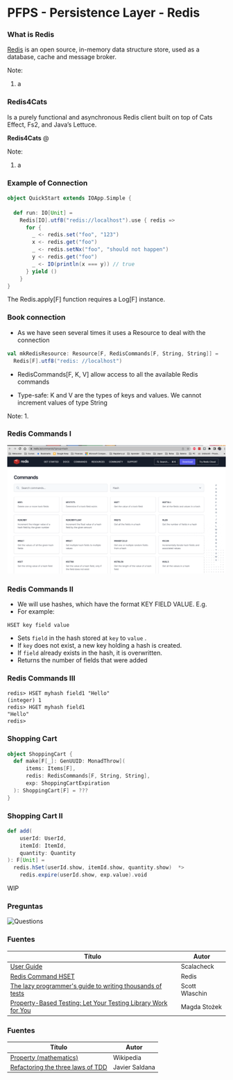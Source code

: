# PFPS - Persistence Layer - Redis 



### What is Redis

[Redis](https://redis.io/) is an open source, in-memory data structure store, used as a database, cache and message broker. <i class="fa-solid fa-book"></i>


Note:
1. a



### Redis4Cats

Is a purely functional and asynchronous Redis client built on top of Cats Effect, Fs2, and Java’s Lettuce.

<p>
  <strong>Redis4Cats</strong> @
  <a href="https://github.com/profunktor/redis4cats"><i class="fa-brands fa-github-square"></i></a>
</p>


Note:
1. a



### Example of Connection

```scala
object QuickStart extends IOApp.Simple {

  def run: IO[Unit] =
    Redis[IO].utf8("redis://localhost").use { redis =>
      for {
        _ <- redis.set("foo", "123")
        x <- redis.get("foo")
        _ <- redis.setNx("foo", "should not happen")
        y <- redis.get("foo")
        _ <- IO(println(x === y)) // true
      } yield ()
    }
}
```
The Redis.apply[F] function requires a Log[F] instance.



### Book connection

- As we have seen several times it uses a Resource to deal with the connection
<!-- .element: class="fragment" data-fragment-index="1" -->

```scala 
val mkRedisResource: Resource[F, RedisCommands[F, String, String]] =
  Redis[F].utf8("redis: //localhost")
```
<!-- .element: class="fragment" data-fragment-index="2" -->

- RedisCommands[F, K, V] allow access to all the available Redis commands
<!-- .element: class="fragment" data-fragment-index="3" -->
- Type-safe: K and V are the types of keys and values. We cannot increment values of type String
<!-- .element: class="fragment" data-fragment-index="4" -->

Note:
1. 



### Redis Commands I

![Redis commands](imgs/CommandsRedis.png)



### Redis Commands II

- We will use hashes, which have the format KEY FIELD VALUE. E.g.
- For example: 
``` 
HSET key field value
```
- Sets ` field `  in the hash stored at ` key ` to ` value ` .
- If ` key ` does not exist, a new key holding a hash is created.
- If ` field ` already exists in the hash, it is overwritten.
- Returns the number of fields that were added 



### Redis Commands III

```shell
redis> HSET myhash field1 "Hello"
(integer) 1
redis> HGET myhash field1
"Hello"
redis>
```



### Shopping Cart

```scala
object ShoppingCart {
  def make[F[_]: GenUUID: MonadThrow](
      items: Items[F],
      redis: RedisCommands[F, String, String],
      exp: ShoppingCartExpiration
  ): ShoppingCart[F] = ???
}
```



### Shopping Cart II

```scala
def add(
    userId: UserId,
    itemId: ItemId,
    quantity: Quantity
): F[Unit] =
  redis.hSet(userId.show, itemId.show, quantity.show)  *>
    redis.expire(userId.show, exp.value).void
```

WIP


### Preguntas

![Questions](imgs/questions.webp)



### Fuentes

| Título                                                                                                       | Autor          |
|--------------------------------------------------------------------------------------------------------------|----------------|
| [User Guide](https://github.com/typelevel/scalacheck/blob/main/doc/UserGuide.md)                             | Scalacheck     |
| [Redis Command HSET](https://redis.io/commands/hset/)                                                        | Redis          |
| [The lazy programmer's guide to writing thousands of tests](https://www.youtube.com/watch?v=IYzDFHx6QPY)     | Scott Wlaschin |
| [Property-Based Testing: Let Your Testing Library Work for You](https://www.youtube.com/watch?v=pO4_3kg1wMw) | Magda Stożek   |



### Fuentes

| Título                                                                                                            | Autor          |
|-------------------------------------------------------------------------------------------------------------------|----------------|
| [Property (mathematics)](https://en.wikipedia.org/wiki/Property_(mathematics))                                    | Wikipedia      |
| [Refactoring the three laws of TDD](http://www.javiersaldana.com/articles/tech/refactoring-the-three-laws-of-tdd) | Javier Saldana |